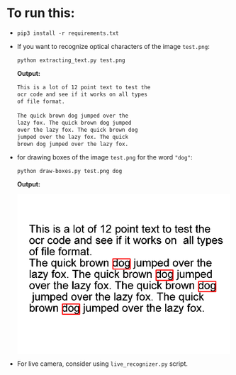 # To run this:
- `pip3 install -r requirements.txt`
- If you want to recognize optical characters of the image `test.png`:
    ```
    python extracting_text.py test.png
    ```
    **Output:**
    ```
    This is a lot of 12 point text to test the
    ocr code and see if it works on all types
    of file format.

    The quick brown dog jumped over the
    lazy fox. The quick brown dog jumped
    over the lazy fox. The quick brown dog
    jumped over the lazy fox. The quick
    brown dog jumped over the lazy fox.
    ```
- for drawing boxes of the image `test.png` for the word `"dog"`:
    ```
    python draw-boxes.py test.png dog
    ```
    **Output:**

    <img src="detected-words-ocr.png" align="center">
- For live camera, consider using `live_recognizer.py` script.

